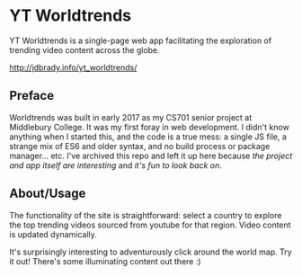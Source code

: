 # YT Worldtrends
YT Worldtrends is a single-page web app facilitating the exploration of trending video content across the globe.

http://jdbrady.info/yt_worldtrends/

## Preface 
Worldtrends was built in early 2017 as my CS701 senior project at Middlebury College. It was my first foray in web development. I didn't know anything when I started this, and the code is a true mess: a single JS file, a strange mix of ES6 and older syntax, and no build process or package manager... etc. I've archived this repo and left it up here because *the project and app itself are interesting* and *it's fun to look back on*.

## About/Usage
The functionality of the site is straightforward: select a country to explore the top trending videos sourced from youtube for that region. Video content is updated dynamically. 

It's surprisingly interesting to adventurously click around the world map. Try it out! There's some illuminating content out there :)
